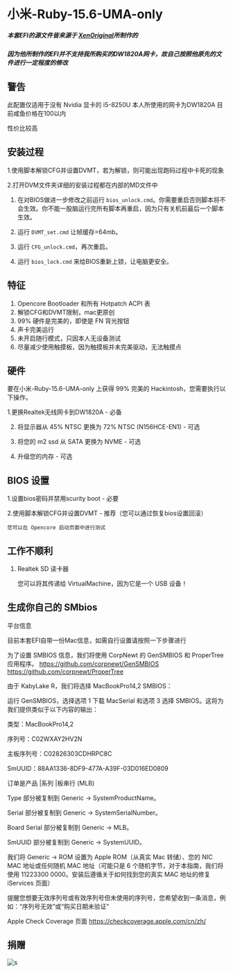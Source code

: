 # 小米-Ruby-15.6-UMA-only

##### 本套EFI的源文件皆来源于 [XenOriginal](https://github.com/XenOriginal)所制作的

##### 因为他所制作的EFI并不支持我所购买的DW1820A网卡，故自己按照他原先的文件进行一定程度的修改

##  警告

此配置仅适用于没有 Nvidia 显卡的 i5-8250U 本人所使用的网卡为DW1820A 目前咸鱼价格在100以内

性价比较高

## 安装过程

1.使用脚本解锁CFG并设置DVMT，若为解锁，则可能出现跑码过程中卡死的现象

2.打开DVM文件夹详细的安装过程都在内部的MD文件中

1. 在对BIOS做进一步修改之前运行 `bios_unlock.cmd`。你需要重启否则脚本将不会生效。你不能一股脑运行完所有脚本再重启，因为只有关机前最后一个脚本生效。

2. 运行 `DVMT_set.cmd` 让帧缓存=64mb。

3. 运行 `CFG_unlock.cmd`，再次重启。

4. 运行 `bios_lock.cmd` 来给BIOS重新上锁，让电脑更安全。

## 特征

1. Opencore Bootloader 和所有 Hotpatch ACPI 表
2. 解锁CFG和DVMT限制，mac更原创
3. 99% 硬件是完美的，即使是 FN 背光按钮
4. 声卡完美运行
5. 未开启随行模式，只因本人无设备测试
6. 尽量减少使用触摸板，因为触摸板并未完美驱动，无法触摸点

## 硬件

要在小米-Ruby-15.6-UMA-only 上获得 99% 完美的 Hackintosh，您需要执行以下操作。

1.更换Realtek无线网卡到DW1820A - 必备

2. 将显示器从 45% NTSC 更换为 72% NTSC (N156HCE-EN1) - 可选

3. 将您的 m2 ssd 从 SATA 更换为 NVME - 可选

4. 升级您的内存 - 可选


## BIOS 设置

1.设置bios密码并禁用scurity boot - 必要

2.使用脚本解锁CFG并设置DVMT - 推荐（您可以通过恢复bios设置回滚）

    您可以在 Opencore 启动页面中进行测试

## 工作不顺利

1. Realtek SD 读卡器

    您可以将其传递给 VirtualMachine，因为它是一个 USB 设备！

## 生成你自己的 SMbios

  平台信息

目前本套EFI自带一份Mac信息，如需自行设置请按照一下步骤进行

  为了设置 SMBIOS 信息，我们将使用 CorpNewt 的 GenSMBIOS 和 ProperTree 应用程序。 https://github.com/corpnewt/GenSMBIOS https://github.com/corpnewt/ProperTree

  由于 KabyLake R，我们将选择 MacBookPro14,2 SMBIOS：

  运行 GenSMBIOS，选择选项 1 下载 MacSerial 和选项 3 选择 SMBIOS。这将为我们提供类似于以下内容的输出：

  类型：MacBookPro14,2

  序列号：C02WXAY2HV2N

  主板序列号：C02826303CDHRPC8C

  SmUUID：88AA1336-8DF9-477A-A39F-03D016ED0809

  订单是产品 |系列 |板串行 (MLB)

  Type 部分被复制到 Generic -> SystemProductName。

  Serial 部分被复制到 Generic -> SystemSerialNumber。

  Board Serial 部分被复制到 Generic -> MLB。

  SmUUID 部分被复制到 Generic -> SystemUUID。

  我们将 Generic -> ROM 设置为 Apple ROM（从真实 Mac 转储）、您的 NIC MAC 地址或任何随机 MAC 地址（可能只是 6 个随机字节，对于本指南，我们将使用 11223300 0000。安装后遵循关于如何找到您的真实 MAC 地址的修复 iServices 页面）

  提醒您想要无效序列号或有效序列号但未使用的序列号，您希望收到一条消息，例如：“序列号无效”或“购买日期未验证”

  Apple Check Coverage 页面 https://checkcoverage.apple.com/cn/zh/

## 捐赠

![s](https://i.loli.net/2021/07/14/SecNU3HOmFfdhzM.png)

